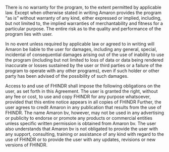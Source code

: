There is no warranty for the program, to the extent permitted by applicable law. Except when otherwise stated in writing Amaron provides the program 
“as is” without warranty of any kind, either expressed or implied, including, but not limited to, the implied warranties of merchantability and fitness
 for a particular purpose. The entire risk as to the quality and performance of the program lies with user.

In no event unless required by applicable law or agreed to in writing will Amaron be liable to the user for damages, including any general, special,
 incidental of consequential damages arising out of the use of inability to use the program (including but not limited to loss of data or data being 
 rendered inaccurate or losses sustained by the user or third parties or a failure of the program to operate with any other programs), even if such 
 holder or other party has been advised of the possibility of such damages.

Access to and use of FHINDR shall impose the following obligations on the user, as set forth in this Agreement. The user is granted the right, without 
any fee or cost, to use and copy FHINDR for any purpose whatsoever, provided that this entire notice appears in all copies of FHINDR Further, the user 
agrees to credit Amaron in any publication that results from the use of FHINDR. The name Amaron bv, however, may not be used in any advertising or 
publicity to endorse or promote any products or commercial entities unless specific written permission is obtained from  Amaron bv. The user also 
understands that  Amaron bv  is not obligated to provide the user with any support, consulting, training or assistance of any kind with regard to 
the use of FHINDR or to provide the user with any updates, revisions or new versions of FHINDR.
